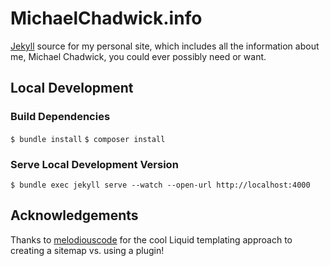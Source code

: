 # MichaelChadwick.info

[Jekyll](https://jekyllrb.com) source for my personal site, which includes all the information about me, Michael Chadwick, you could ever possibly need or want.

## Local Development

### Build Dependencies

`$ bundle install`
`$ composer install`

### Serve Local Development Version

`$ bundle exec jekyll serve --watch --open-url http://localhost:4000`

## Acknowledgements

Thanks to [melodiouscode](https://github.com/melodiouscode/melodiouscode-snippets/blob/main/creating-a-sitemap-xml-file-with-jekyll/sitemap.xml) for the cool Liquid templating approach to creating a sitemap vs. using a plugin!
